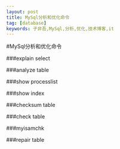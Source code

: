 ```yaml
---
layout: post
title: MySql分析和优化命令
tag: [database]
keywords: 子非吾,MySql,分析,优化,技术博客,it
---
```

#MySql分析和优化命令

###explain select 


###analyze table



###show processlist


###show index

###checksum table


###check table


###myisamchk


###repair table